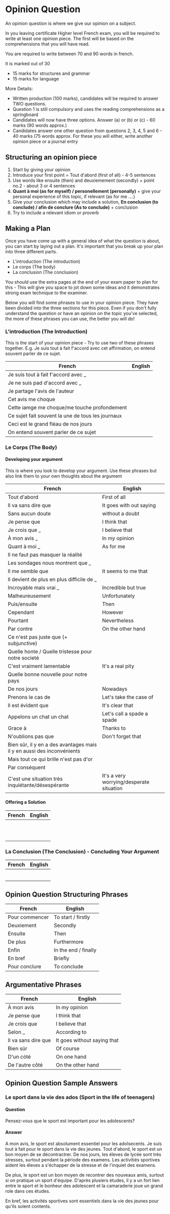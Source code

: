# Opinion Question

An opinion question is where we give our opinion on a subject.

In you leaving certificate Higher level French exam, you will be required to write at least one opinion piece. The first will be based on the comprehensions that you will have read.

You are required to write between 70 and 90 words in french.

It is marked out of 30
- 15 marks for structures and grammar
- 15 marks for language

More Details:

- Written production (100 marks), candidates will be required to answer TWO questions.
- Question 1 is still compulsory and uses the reading comprehensions as a springboard
- Candidates will now have three options. Answer (a) or (b) or (c) - 60 marks (90 words approx.)
- Candidates answer one other question from questions 2, 3, 4, 5 and 6 - 40 marks (75 words approx. For these you will either, write another opinion piece or a journal entry

## Structuring an opinion piece

1. Start by giving your opinion
2. Introduce your first point = Tout d'abord (first of all) - 4-5 sentences 
3. Use words like ensuite (then) and deuxiemement (secondly) + point no.2 - about 3 or 4 sentences
4. **Quant à moi (as for myself) / personellement (personally)** + give your personal experience of this topic, if relevant (as for me ....)
5. Give your conclusion which may include a solution, **En conclusion (to conclude) / afin de conclure (As to conclude)** + conclusion
6. Try to include a relevant idiom or proverb

## Making a Plan

Once you have come up with a general idea of what the question is about, you can start by laying out a plan. It's important that you break up your plan into three different parts.

- L'introduction (The introduction)
- Le corps (The body)
- La conclusion (The conclusion)

You should use the extra pages at the end of your exam paper to plan for this - This will give you space to jot down some ideas and it demonstrates strong exam technique to the examiner.

Below you will find some phrases to use in your opinion piece. They have been divided into the three sections for this piece. Even if you don't fully understand the question or have an opinion on the topic you've selected, the more of these phrases you can use, the better you will do!

### L'introduction (The Introduction)

This is the start of your opinion piece - Try to use two of these phrases together. E.g. Je suis tout à fait f'accord avec cet affirmation, on entend souvent parler de ce sujet.

| French | English |
|-|-|
| Je suis tout à fait f'accord avec _ |  |
| Je ne suis pad d'accord avec _ |  |
| Je partage l'avis de l'auteur |  |
| Cet avis me choque |  |
| Cette iamge me choque/me touche profondement |  |
| Ce sujet fait souvent la une de tous les journaux |  |
| Ceci est le grand fléau de nos jours |  |
| On entend souvent parler de ce sujet |  |

### Le Corps (The Body)

#### Developing your argument

This is where you look to develop your argument. Use these phrases but also link them to your own thoughts about the argument

| French | English |
|-|-|
| Tout d'abord | First of all |
| Il va sans dire que | It goes with out saying |
| Sans aucun doute | without a doubt |
| Je pense que | I think that |
| Je crois que _ | I believe that |
| À mon avis _ | In my opinion |
| Quant à moi _ | As for me |
| Il ne faut pas masquer la réalité |  |
| Les sondages nous montrent que _ |  |
| Il me semble que | It seems to me that |
| Il devient de plus en plus difficile de _ |  | 
| Incroyable mais vrai _ | Incredible but true |
| Malheureusement | Unfortunately |
| Puis/ensuite | Then |
| Cependant | However |
| Pourtant | Nevertheless |
| Par contre | On the other hand |
| Ce n'est pas juste que (+ subjunctive) |  |
| Quelle honte / Quelle tristesse pour notre societé |  |
| C'est vraiment lamentable | It's a real pity |
| Quelle bonne nouvelle pour notre pays |  |
| De nos jours | Nowadays |
| Prenons le cas de | Let's take the case of |
| Il est évident que | It's clear that |
| Appelons un chat un chat | Let's call a spade a spade |
| Grace à | Thanks to |
| N'oublions pas que | Don't forget that |
| Bien sûr, il y en a des avantages mais il y en aussi des inconvénients |  |
| Mais tout ce qui brille n'est pas d'or |  |
| Par conséquent |  |
| C'est une situation très inquiétante/désespérante | It's a very worrying/desperate situation |

#### Offering a Solution

| French | English |
|-|-|
|  |  |
|  |  |
|  |  |
|  |  |
|  |  |
|  |  |
|  |  |
|  |  |
|  |  |
|  |  |
|  |  |

### La Conclusion (The Conclusion) - Concluding Your Argument

| French | English |
|-|-|
|  |  |
|  |  |
|  |  |
|  |  |
|  |  |
|  |  |

## Opinion Question Structuring Phrases

| French | English |
|-|-|
| Pour commencer | To start / firstly |
| Deuxiement | Secondly |
| Ensuite | Then |
| De plus | Furthermore | 
| Enfin | In the end / finally |
| En bref | Briefly |
| Pour conclure | To conclude |

## Argumentative Phrases

| French | English |
|-|-|
| À mon avis | In my opinion |
| Je pense que | I think that |
| Je crois que | I believe that |
| Selon _ | According to |
| Il va sans dire que | It goes without saying that |
| Bien sûr | Of course |
| D'un cóté | On one hand |
| De l'autre côté | On the other hand | 

## Opinion Question Sample Answers

### Le sport dans la vie des ados (Sport in the life of teenagers)

#### Question

Pensez-vous que le sport est important pour les adolescents?

#### Answer

A mon avis, le sport est absolument essentiel pour les adolsecents. Je suis tout à fait pour le sport dans la vie des jeunes. Tout d'abord, le sport est un bon moyen de se décontractrer. De nos jours, les éleves de lycée sont très stresses, surtout pendant la période des examens. Les activitiés sportives aident les éleves a s'échapper de la stresse et de l'inquiet des examens.

De plus, le sport est un bon moyen de recontrer des nouveaux amis, surtout si on pratique un sport d'équipe. D'après plusiers études, il y a un fort lien entre le sport et le bonheur des adolescent et la camaraderie joue un grand role dans ces études.

En bref, les activités sportives sont essentiels dans la vie des jeunes pour qu'ils soient contents.
